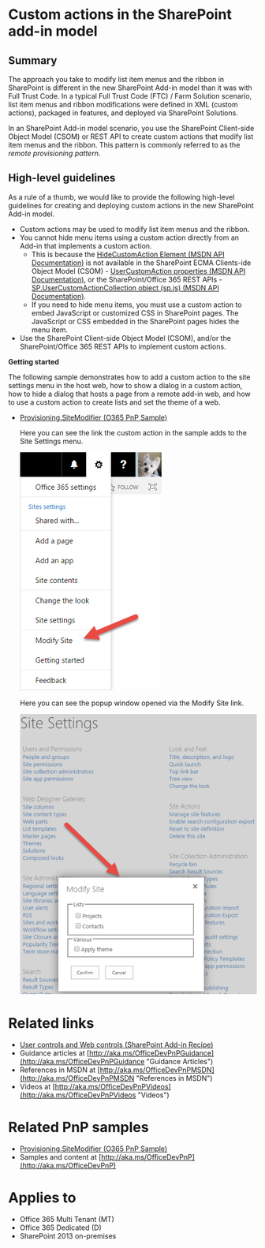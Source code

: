 Custom actions in the SharePoint add-in model
=============================================

Summary
-------

The approach you take to modify list item menus and the ribbon in SharePoint is different in the new SharePoint Add-in model than it was with Full Trust Code. In a typical Full Trust Code (FTC) / Farm Solution scenario, list item menus and ribbon modifications were defined in XML (custom actions), packaged in features, and deployed via SharePoint Solutions.

In an SharePoint Add-in model scenario, you use the SharePoint Client-side Object Model (CSOM) or REST API to create custom actions that modify list item menus and the ribbon. This pattern is commonly referred to as the *remote provisioning pattern*.

High-level guidelines
---------------------

As a rule of a thumb, we would like to provide the following high-level guidelines for creating and deploying custom actions in the new SharePoint Add-in model.

- Custom actions may be used to modify list item menus and the ribbon.
- You cannot hide menu items using a custom action directly from an Add-in that implements a custom action.
	+ This is because the [HideCustomAction Element (MSDN API Documentation)](https://msdn.microsoft.com/en-us/library/office/ms414790.aspx) is not available in the SharePoint ECMA Clients-ide Object Model (CSOM) - [UserCustomAction properties (MSDN API Documentation)](https://msdn.microsoft.com/en-us/library/microsoft.sharepoint.client.usercustomaction_properties.aspx), or the SharePoint/Office 365 REST APIs - [SP.UserCustomActionCollection object (sp.js) (MSDN API Documentation)](https://msdn.microsoft.com/en-us/library/office/jj247124.aspx).
	+ If you need to hide menu items, you must use a custom action to embed JavaScript or customized CSS in SharePoint pages. The JavaScript or CSS embedded in the SharePoint pages hides the menu item.
- Use the SharePoint Client-side Object Model (CSOM), and/or the SharePoint/Office 365 REST APIs to implement custom actions.

**Getting started**

The following sample demonstrates how to add a custom action to the site settings menu in the host web, how to show a dialog in a custom action, how to hide a dialog that hosts a page from a remote add-in web, and how to use a custom action to create lists and set the theme of a web.

- [Provisioning.SiteModifier (O365 PnP Sample)](https://github.com/OfficeDev/PnP/tree/master/Samples/Provisioning.SiteModifier)

	Here you can see the link the custom action in the sample adds to the Site Settings menu.
	
	![The Office 365 settings menu is displayed with the menu option, "Modify Site" highlighted.](media/Recipes/CustomActions/Custom-Action-In-Site-Settings.png)
	
	Here you can see the popup window opened via the Modify Site link.
	
	![The Modify Site popup window is displayed with a check box group named Lists which contains two check boxes, Projects and Contacts. Below Lists is a check box group named Various which contains the check box named Apply theme. Below this are two buttons named Confirm and Cancel.](media/Recipes/CustomActions/Custom-Action-Popup-Menu.png)

Related links
=============

- [User controls and Web controls (SharePoint Add-in Recipe)](user-controls-and-web-controls-sharepoint-add-in.md)
- Guidance articles at [http://aka.ms/OfficeDevPnPGuidance](http://aka.ms/OfficeDevPnPGuidance "Guidance Articles")
- References in MSDN at [http://aka.ms/OfficeDevPnPMSDN](http://aka.ms/OfficeDevPnPMSDN "References in MSDN")
- Videos at [http://aka.ms/OfficeDevPnPVideos](http://aka.ms/OfficeDevPnPVideos "Videos")

Related PnP samples
===================

- [Provisioning.SiteModifier (O365 PnP Sample)](https://github.com/OfficeDev/PnP/tree/master/Samples/Provisioning.SiteModifier)
- Samples and content at [http://aka.ms/OfficeDevPnP](http://aka.ms/OfficeDevPnP)

Applies to
==========
- Office 365 Multi Tenant (MT)
- Office 365 Dedicated (D)
- SharePoint 2013 on-premises
